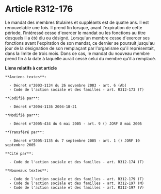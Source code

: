 # Article R312-176

Le mandat des membres titulaires et suppléants est de quatre ans. Il est renouvelable une fois. Il prend fin lorsque, avant
l'expiration de cette période, l'intéressé cesse d'exercer le mandat ou les fonctions au titre desquels il a été élu ou
désigné. Lorsqu'un membre cesse d'exercer ses fonctions avant l'expiration de son mandat, ce dernier se poursuit jusqu'au
jour de la désignation de son remplaçant par l'organisme qu'il représentait, dans la limite de trois mois. Dans ce cas, le
mandat du nouveau membre prend fin à la date à laquelle aurait cessé celui du membre qu'il a remplacé.

**Liens relatifs à cet article**

	**Anciens textes**:

	  - Décret n°2003-1134 du 26 novembre 2003 - art. 6 (Ab)
	  - Code de l'action sociale et des familles - art. R312-173 (T)

	**Codifié par**:

	  - Décret n°2004-1136 2004-10-21

	**Modifié par**:

	  - Décret n°2005-434 du 6 mai 2005 - art. 9 () JORF 8 mai 2005

	**Transféré par**:

	  - Décret n°2005-1135 du 7 septembre 2005 - art. 1 () JORF 10 septembre 2005

	**Cité par**:

	  - Code de l'action sociale et des familles - art. R312-174 (T)

	**Nouveaux textes**:

	  - Code de l'action sociale et des familles - art. R312-179 (T)
	  - Code de l'action sociale et des familles - art. R312-197 (M)
	  - Code de l'action sociale et des familles - art. R312-197 (V)
